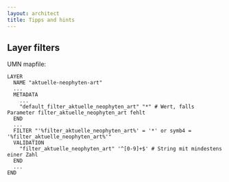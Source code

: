 ```yaml
---
layout: architect
title: Tipps and hints
---
```


Layer filters
-------------

UMN mapfile:

    LAYER
      NAME "aktuelle-neophyten-art"
      ...
      METADATA
        ...
        "default_filter_aktuelle_neophyten_art" "*" # Wert, falls Parameter filter_aktuelle_neophyten_art fehlt
      END
      ...
      FILTER "'%filter_aktuelle_neophyten_art%' = '*' or symb4 = '%filter_aktuelle_neophyten_art%'"
      VALIDATION
        "filter_aktuelle_neophyten_art" '^[0-9]+$' # String mit mindestens einer Zahl
      END
      ...
    END

<!--
Mapserver Run-time Substitution http://mapserver.org/cgi/runsub.html

WMS GetMap mit zusätzlichem Parameter "filter_<layername>"
z.B. http://web.wms.zh.ch/FnsLWeditZH?SERVICE=WMS&REQUEST=GetMap&filter_aktuelle_neophyten_art=2110&...


    '%filter_aktuelle_neophyten_art%' = '*': Alle Features anzeigen, wenn Parameter filter_aktuelle_neophyten_art fehlt
    symb4 = '%filter_aktuelle_neophyten_art%': Features nach Attribut symb4 filtern

Konfiguration für Layer mit Filtern je nach Topic
public/javascripts/layer_filter_config.js

Serverseite benutzt Mapserver als CGI, wenn WMS Parameter "filter_*" vorhanden ist.
-->


<!--
Massstabsunabhaengige Selektion

Damit die Markierung eines Features in der Karte immer angezeigt wird (unabhängig vom Massstabsbereich des Layers), wie folgt vorgehen:

- Darstellungsmassstab des Layers festsetzen
- Rake Task durchführen -> Masstabsbereich für Infoabfrage wird in Layers Tabelle eingefüllt
- nach Rake Task in Map-File Massstabsbereich auskommentieren -> Markierung eines Features wird in der Karte masstabsunabhängig angezeigt
-->
